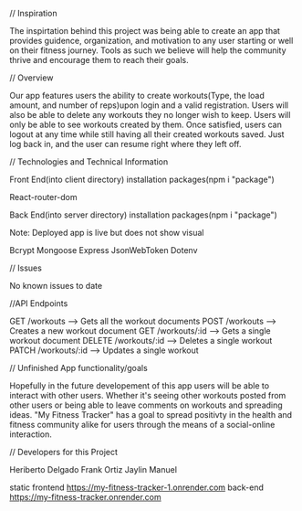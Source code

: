 // Inspiration

The inspirtation behind this project was being able to create an app that provides guidence, organization, and motivation to any user starting or well on their fitness journey. Tools as such we believe will help the community thrive and encourage them to reach their goals.

// Overview

Our app features users the ability to create workouts(Type, the load amount, and number of reps)upon login and a valid registration. Users will also be able to delete any workouts they no longer wish to keep. Users will only be able to see workouts created by them. Once satisfied, users can logout at any time while still having all their created workouts saved. Just log back in, and the user can resume right where they left off.

// Technologies and Technical Information

Front End(into client directory) installation packages(npm i "package")

React-router-dom

Back End(into server directory) installation packages(npm i "package")

Note: Deployed app is live but does not show visual

Bcrypt Mongoose Express JsonWebToken Dotenv

// Issues

No known issues to date

//API Endpoints

GET /workouts --> Gets all the workout documents POST /workouts --> Creates a new workout document GET /workouts/:id --> Gets a single workout document DELETE /workouts/:id --> Deletes a single workout PATCH /workouts/:id --> Updates a single workout

// Unfinished App functionality/goals

Hopefully in the future developement of this app users will be able to interact with other users. Whether it's seeing other workouts posted from other users or being able to leave comments on workouts and spreading ideas. "My Fitness Tracker" has a goal to spread positivty in the health and fitness community alike for users through the means of a social-online interaction.

// Developers for this Project

Heriberto Delgado Frank Ortiz Jaylin Manuel

static frontend https://my-fitness-tracker-1.onrender.com
back-end https://my-fitness-tracker.onrender.com